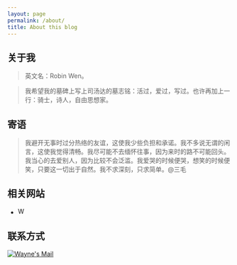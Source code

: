 ```yaml
---
layout: page
permalink: /about/
title: About this blog
---
```


## 关于我 ##

> 英文名：Robin Wen。

> 我希望我的墓碑上写上司汤达的墓志铭：活过，爱过，写过。也许再加上一行：骑士，诗人，自由思想家。

## 寄语 ##

> 我避开无事时过分热络的友谊，这使我少些负担和承诺。我不多说无谓的闲言，这使我觉得清畅。我尽可能不去缅怀往事，因为来时的路不可能回头。我当心的去爱别人，因为比较不会泛滥。我爱哭的时候便哭，想笑的时候便笑，只要这一切出于自然。我不求深刻，只求简单。@三毛

## 相关网站 ##

* <a href="https://waynesun.xyz/about/" target="_blank"><img src="http://i.imgur.com/i2rzbE6.png" title="Wayne Sun's AboutMe" height="16px" width="16px" border="0" alt="Wayne Sun's AboutMe" /></a>

## 联系方式 ##

<a href="mailto:sswxysswxy@163.com"><img src="http://i.imgur.com/7yOaC7C.png" title="Robin's Gmail" border="0" alt="Wayne's Mail" /></a>
